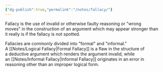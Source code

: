 ```yaml
---
{"dg-publish":true,"permalink":"/notes/fallacy/"}
---
```


Fallacy is the use of invalid or otherwise faulty reasoning or "wrong moves" in the construction of an argument which may appear stronger than it really is if the fallacy is not spotted.

Fallacies are commonly divided into "formal" and "informal." A [[Notes/Logical Fallacy\|Formal Fallacy]] is a flaw in the structure of a deductive argument which renders the argument invalid, while an [[Notes/Informal Fallacy\|Informal Fallacy]] originates in an error in reasoning other than an improper logical form.

